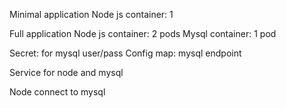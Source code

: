 Minimal application
Node js container: 1



Full application
Node js container: 2 pods
Mysql container: 1 pod

Secret: for mysql user/pass
Config map: mysql endpoint

Service for node and mysql

Node connect to mysql

